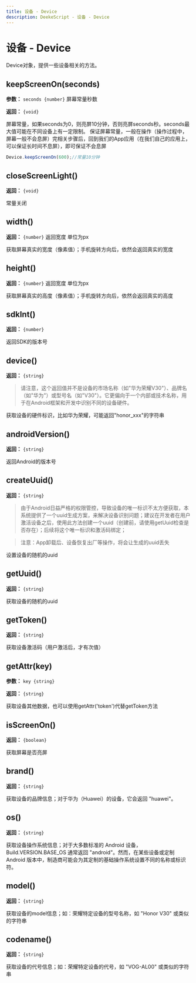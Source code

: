 ```yaml
---
title: 设备 - Device
description: DeekeScript - 设备 - Device
---
```


# 设备 - Device

Device对象，提供一些设备相关的方法。

## keepScreenOn(seconds)

**参数：** `seconds {number}` 屏幕常量秒数

**返回：** `{void}`

屏幕常量，如果seconds为0，则亮屏10分钟，否则亮屏seconds秒。seconds最大值可能在不同设备上有一定限制。
保证屏幕常量，一般在操作（操作过程中，屏幕一般不会息屏）完相关步骤后，回到我们的App应用（在我们自己的应用上，可以保证长时间不息屏），即可保证不会息屏

```javascript
Device.keepScreenOn(600);//常量10分钟
```

## closeScreenLight()

**返回：** `{void}`

常量关闭

## width()

**返回：** `{number}` 返回宽度  单位为px

获取屏幕真实的宽度（像素值）；手机旋转方向后，依然会返回真实的宽度

## height()

**返回：** `{number}` 返回宽度  单位为px

获取屏幕真实的高度（像素值）；手机旋转方向后，依然会返回真实的高度

## sdkInt()

**返回：** `{number}`

返回SDK的版本号

## device()

**返回：** `{string}`

> 请注意，这个返回值并不是设备的市场名称（如"华为荣耀V30"）、品牌名（如"华为"）或型号名（如"V30"）。它更偏向于一个内部或技术名称，用于在Android框架和开发中识别不同的设备硬件。

获取设备的硬件标识，比如华为荣耀，可能返回"honor_xxx"的字符串

## androidVersion()

**返回：** `{string}`

返回Android的版本号

## createUuid()

**返回：** `{string}`

> 由于Android日益严格的权限管控，导致设备的唯一标识不太方便获取，本系统提供了一个uuid生成方案，来解决设备识别问题；建议在开发者在用户激活设备之后，使用此方法创建一个uuid（创建前，请使用getUuid检查是否存在）；后续将这个唯一标识和激活码绑定；

> 注意：App卸载后、设备恢复出厂等操作，将会让生成的uuid丢失

设置设备的随机的uuid

## getUuid()

**返回：** `{string}`

获取设备的随机的uuid

## getToken()

**返回：** `{string}`

获取设备激活码（用户激活后，才有次值）

## getAttr(key)

**参数：** `key {string}`

**返回：** `{string}`

获取设备其他数据，也可以使用getAttr('token')代替getToken方法

## isScreenOn()

**返回：** `{boolean}`

获取屏幕是否亮屏

## brand()

**返回：** `{string}`

获取设备的品牌信息；对于华为（Huawei）的设备，它会返回 "huawei"。

## os()

**返回：** `{string}`

获取设备操作系统信息；对于大多数标准的 Android 设备，Build.VERSION.BASE_OS 通常返回 "android"。然而，在某些设备或定制 Android 版本中，制造商可能会为其定制的基础操作系统设置不同的名称或标识符。

## model()

**返回：** `{string}`

获取设备的model信息；如：荣耀特定设备的型号名称，如 "Honor V30" 或类似的字符串

## codename()

**返回：** `{string}`

获取设备的代号信息；如：荣耀特定设备的代号，如 "VOG-AL00" 或类似的字符串
